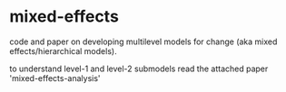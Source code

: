 # mixed-effects
code and paper on developing multilevel models for change (aka mixed effects/hierarchical models).

to understand level-1 and level-2 submodels read the attached paper 'mixed-effects-analysis'
